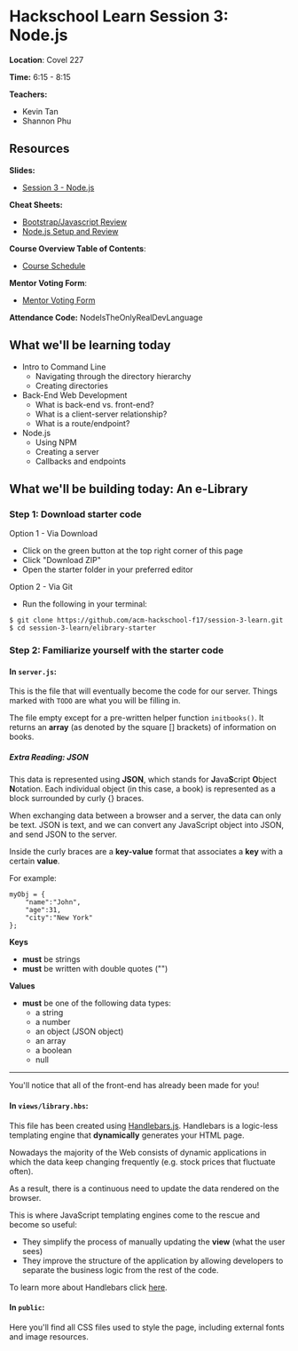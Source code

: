 # Hackschool Learn Session 3: Node.js

**Location**: Covel 227

**Time:** 6:15 - 8:15

**Teachers:**

- Kevin Tan
- Shannon Phu

## Resources

**Slides:**

- [Session 3 - Node.js](https://docs.google.com/presentation/d/1gZQVm8quus5uuoqkaZKu8ktjhSpQC_Evp2l9YnzwYRw/edit)

**Cheat Sheets:**

* [Bootstrap/Javascript Review](https://github.com/acm-hackschool-f17/Resources/blob/master/Learn-Session-2-README.md)
* [Node.js Setup and Review](https://github.com/acm-hackschool-f17/Resources/blob/master/nodejs-README.md)

**Course Overview Table of Contents**:

- [Course Schedule](https://github.com/acm-hackschool-f17/Resources/blob/master/README.md#basic-curriculum)

**Mentor Voting Form**:

- [Mentor Voting Form](https://drive.google.com/open?id=1YCc3-E36uX4XmDmeKGrVEGqewMBVdHkZ_OlQ_dU0_QI)

**Attendance Code:** NodeIsTheOnlyRealDevLanguage

## What we'll be learning today

- Intro to Command Line
  - Navigating through the directory hierarchy
  - Creating directories
- Back-End Web Development
  - What is back-end vs. front-end?
  - What is a client-server relationship?
  - What is a route/endpoint?
- Node.js
  - Using NPM
  - Creating a server
  - Callbacks and endpoints

## What we'll be building today: An e-Library

### Step 1: Download starter code

Option 1 - Via Download

- Click on the green button at the top right corner of this page
- Click "Download ZIP"
- Open the starter folder in your preferred editor

Option 2 - Via Git

- Run the following in your terminal:

```
$ git clone https://github.com/acm-hackschool-f17/session-3-learn.git
$ cd session-3-learn/elibrary-starter
```

### Step 2: Familiarize yourself with the starter code

#### In `server.js`:

This is the file that will eventually become the code for our server. Things marked with `TODO` are what you will be filling in. 

The file empty except for a pre-written helper function `initbooks()`. It returns an **array** (as denoted by the square \[] brackets) of information on books. 

##### Extra Reading: JSON

This data is represented using **JSON**, which stands for **J**ava**S**cript **O**bject **N**otation. Each individual object (in this case, a book) is represented as a block surrounded by curly \{} braces.

When exchanging data between a browser and a server, the data can only be text. JSON is text, and we can convert any JavaScript object into JSON, and send JSON to the server.

Inside the curly braces are a **key-value** format that associates a **key** with a certain **value**.

For example:

```
myObj = { 
	"name":"John", 
	"age":31, 
	"city":"New York" 
};
```

**Keys**

- **must** be strings
- **must** be written with double quotes ("")

**Values**

- **must** be one of the following data types:
  - a string
  - a number
  - an object (JSON object)
  - an array
  - a boolean
  - null

---

You'll notice that all of the front-end has already been made for you!

#### In `views/library.hbs`:

This file has been created using [Handlebars.js](https://www.npmjs.com/package/handlebars). Handlebars is a logic-less templating engine that **dynamically** generates your HTML page.

Nowadays the majority of the Web consists of dynamic applications in which the data keep changing frequently (e.g. stock prices that fluctuate often).

As a result, there is a continuous need to update the data rendered on the browser. 

This is where JavaScript templating engines come to the rescue and become so useful: 

- They simplify the process of manually updating the **view** (what the user sees) 
- They improve the structure of the application by allowing developers to separate the business logic from the rest of the code.

To learn more about Handlebars click [here](https://www.sitepoint.com/a-beginners-guide-to-handlebars/).

#### In `public`: 

Here you'll find all CSS files used to style the page, including external fonts and image resources.
